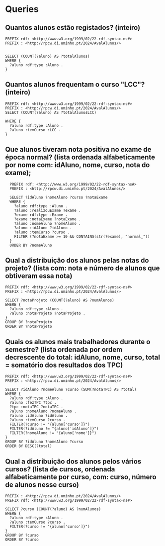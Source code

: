 # Queries 

## Quantos alunos estão registados? (inteiro)

```
PREFIX rdf: <http://www.w3.org/1999/02/22-rdf-syntax-ns#>
PREFIX : <http://rpcw.di.uminho.pt/2024/AvalAlunos/>


SELECT (COUNT(?aluno) AS ?totalAlunos)
WHERE {
  ?aluno rdf:type :Aluno .
}

```

## Quantos alunos frequentam o curso "LCC"? (inteiro)

```
PREFIX rdf: <http://www.w3.org/1999/02/22-rdf-syntax-ns#>
PREFIX : <http://rpcw.di.uminho.pt/2024/AvalAlunos/>
SELECT (COUNT(?aluno) AS ?totalAlunosLCC)

WHERE {
  ?aluno rdf:type :Aluno .
  ?aluno :temCurso :LCC .
}
```

## Que alunos tiveram nota positiva no exame de época normal? (lista ordenada alfabeticamente por nome com: idAluno, nome, curso, nota do exame);

```
  PREFIX rdf: <http://www.w3.org/1999/02/22-rdf-syntax-ns#>
  PREFIX : <http://rpcw.di.uminho.pt/2024/AvalAlunos/>

  SELECT ?idAluno ?nomeAluno ?curso ?notaExame
  WHERE {
    ?aluno rdf:type :Aluno .
    ?aluno :realizouExame ?exame .
    ?exame rdf:type :Exame .
    ?exame :notaExame ?notaExame .
    ?aluno :nomeAluno ?nomeAluno .
    ?aluno :idAluno ?idAluno .
    ?aluno :temCurso ?curso .
    FILTER (?notaExame >= 10 && CONTAINS(str(?exame), "normal_"))
  }
  ORDER BY ?nomeAluno

```

## Qual a distribuição dos alunos pelas notas do projeto? (lista com: nota e número de alunos que obtiveram essa nota)

```
PREFIX rdf: <http://www.w3.org/1999/02/22-rdf-syntax-ns#>
PREFIX : <http://rpcw.di.uminho.pt/2024/AvalAlunos/>

SELECT ?notaProjeto (COUNT(?aluno) AS ?numAlunos)
WHERE {
  ?aluno rdf:type :Aluno .
  ?aluno :notaProjeto ?notaProjeto .
}
GROUP BY ?notaProjeto
ORDER BY ?notaProjeto
```

## Quais os alunos mais trabalhadores durante o semestre? (lista ordenada por ordem decrescente do total: idAluno, nome, curso, total = somatório dos resultados dos TPC)

```
PREFIX rdf: <http://www.w3.org/1999/02/22-rdf-syntax-ns#>
PREFIX : <http://rpcw.di.uminho.pt/2024/AvalAlunos/>

SELECT ?idAluno ?nomeAluno ?curso (SUM(?notaTPC) AS ?total)
WHERE {
  ?aluno rdf:type :Aluno .
  ?aluno :fezTPC ?tpc .
  ?tpc :notaTPC ?notaTPC .
  ?aluno :nomeAluno ?nomeAluno .
  ?aluno :idAluno ?idAluno .
  ?aluno :temCurso ?curso .
  FILTER(?curso != "{aluno['curso']}")
  FILTER(?idAluno != "{aluno['idAluno']}")
  FILTER(?nomeAluno != "{aluno['nome']}")
}
GROUP BY ?idAluno ?nomeAluno ?curso
ORDER BY DESC(?total)
```

## Qual a distribuição dos alunos pelos vários cursos? (lista de cursos, ordenada alfabeticamente por curso, com: curso, número de alunos nesse curso)

```
PREFIX : <http://rpcw.di.uminho.pt/2024/AvalAlunos/>
PREFIX rdf: <http://www.w3.org/1999/02/22-rdf-syntax-ns#>

SELECT ?curso (COUNT(?aluno) AS ?numAlunos)
WHERE {
  ?aluno rdf:type :Aluno .
  ?aluno :temCurso ?curso .
  FILTER(?curso != "{aluno['curso']}")
}
GROUP BY ?curso
ORDER BY ?curso
```

